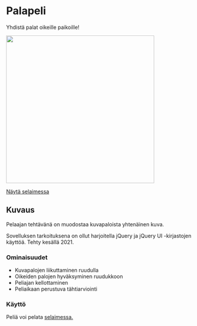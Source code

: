 # Palapeli
Yhdistä palat oikeille paikoille!

<img src="..." width="400">

[Näytä selaimessa](https://lottuska.github.io/palapeli/)

## Kuvaus
Pelaajan tehtävänä on muodostaa kuvapaloista yhtenäinen kuva. 

Sovelluksen tarkoituksena on ollut harjoitella jQuery ja jQuery UI -kirjastojen käyttöä. Tehty kesällä 2021.

### Ominaisuudet
* Kuvapalojen liikuttaminen ruudulla
* Oikeiden palojen hyväksyminen ruudukkoon
* Peliajan kellottaminen
* Peliaikaan perustuva tähtiarviointi

### Käyttö
Peliä voi pelata [selaimessa.](https://lottuska.github.io/palapeli/)